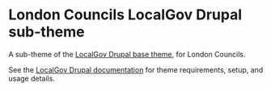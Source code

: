 # London Councils LocalGov Drupal sub-theme

A sub-theme of the [LocalGov Drupal base theme](https://github.com/localgovdrupal/localgov_theme), for London Councils.

See the [LocalGov Drupal documentation](https://localgovdrupal.org/) for theme requirements, setup, and usage details.
